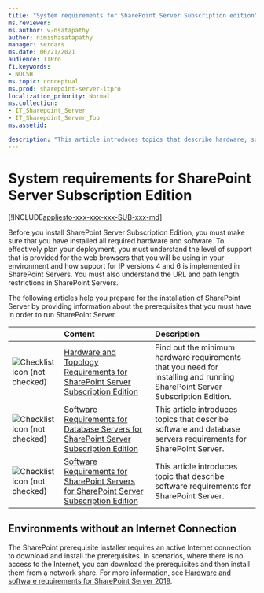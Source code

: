 ```yaml
---
title: "System requirements for SharePoint Server Subscription edition"
ms.reviewer: 
ms.author: v-nsatapathy
author: nimishasatapathy
manager: serdars
ms.date: 06/21/2021
audience: ITPro
f1.keywords:
- NOCSH
ms.topic: conceptual
ms.prod: sharepoint-server-itpro
localization_priority: Normal
ms.collection:
- IT_Sharepoint_Server
- IT_Sharepoint_Server_Top
ms.assetid: 

description: "This article introduces topics that describe hardware, software, and other requirements for SharePoint Server."
---
```


# System requirements for SharePoint Server Subscription Edition

[!INCLUDE[appliesto-xxx-xxx-xxx-SUB-xxx-md](../includes/appliesto-xxx-xxx-xxx-SUB-xxx-md.md)]
  
Before you install SharePoint Server Subscription Edition, you must make sure that you have installed all required hardware and software. To effectively plan your deployment, you must understand the level of support that is provided for the web browsers that you will be using in your environment and how support for IP versions 4 and 6 is implemented in SharePoint Servers. You must also understand the URL and path length restrictions in SharePoint Servers.

The following articles help you prepare for the installation of SharePoint Server by providing information about the prerequisites that you must have in order to run SharePoint Server.

    
||**Content**|**Description**|
|:-----|:-----|:-----|
|![Checklist icon (not checked)](../media/mod_icon_checklist_.png)|[Hardware and Topology Requirements for SharePoint Server Subscription Edition](hardware-and-topology-requirements-for-sharepoint-server-subscription-editon.md)|Find out the minimum hardware requirements that you need for installing and running SharePoint Server Subscription Edition.  <br/> |
|![Checklist icon (not checked)](../media/mod_icon_checklist_.png)|[Software Requirements for Database Servers for SharePoint Server Subscription Edition](software-requirements-for-database-servers-for-sharepoint-server-subscription-edition.md)|This article introduces topics that describe software and database servers requirements for SharePoint Server.  <br/> |
|![Checklist icon (not checked)](../media/mod_icon_checklist_.png)|[Software Requirements for SharePoint Servers for SharePoint Server Subscription Edition](software-requirements-for-sharepoint-servers-for-sharepoint-server-subscription-edition.md)|This article introduces topic that describe software requirements for SharePoint Server.  <br/> |  

## Environments without an Internet Connection

The SharePoint prerequisite installer requires an active Internet connection to download and install the prerequisites. In scenarios, where there is no access to the Internet, you can download the prerequisites and then install them from a network share. For more information, see [Hardware and software requirements for SharePoint Server 2019](hardware-and-software-requirements-2019.md).


